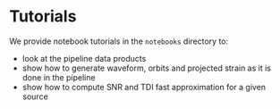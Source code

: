# Tutorials

We provide notebook tutorials in the `notebooks` directory to:

- look at the pipeline data products
- show how to generate waveform, orbits and projected strain as it is
  done in the pipeline
- show how to compute SNR and TDI fast approximation for a given source



